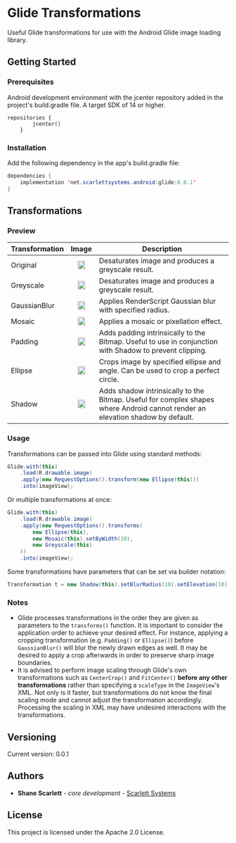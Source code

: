 
# Glide Transformations

Useful Glide transformations for use with the Android Glide image loading library.

## Getting Started

### Prerequisites

Android development environment with the jcenter repository added in the project's build.gradle file.
A target SDK of 14 or higher.

```
repositories {
        jcenter()
    }
```

### Installation

Add the following dependency in the app's build.gradle file:

```java
dependencies {
    implementation 'net.scarlettsystems.android:glide:0.0.1'
}
```

## Transformations

### Preview

| Transformation        | Image           | Description  |
| ------------- |:-------------------:| ---|
| Original      | <img src="https://raw.githubusercontent.com/shanescarlett/Glide-Transformations/master/samples/Original.png" width="60%"/>| Desaturates image and produces a greyscale result. |
| Greyscale      | <img src="https://raw.githubusercontent.com/shanescarlett/Glide-Transformations/master/samples/Greyscale.png" width="60%" />| Desaturates image and produces a greyscale result. |
| GaussianBlur      | <img src="https://raw.githubusercontent.com/shanescarlett/Glide-Transformations/master/samples/GaussianBlur.png" width="60%" />| Applies RenderScript Gaussian blur with specified radius. |
| Mosaic      | <img src="https://raw.githubusercontent.com/shanescarlett/Glide-Transformations/master/samples/Mosaic.png" width="60%" />| Applies a mosaic or pixellation effect. |
| Padding      | <img src="https://raw.githubusercontent.com/shanescarlett/Glide-Transformations/master/samples/Padding.png" width="60%" />| Adds padding intrinsically to the Bitmap. Useful to use in conjunction with Shadow to prevent clipping. |
| Ellipse      | <img src="https://raw.githubusercontent.com/shanescarlett/Glide-Transformations/master/samples/Ellipse.png" width="60%" />| Crops image by specified ellipse and angle. Can be used to crop a perfect circle.|
| Shadow      | <img src="https://raw.githubusercontent.com/shanescarlett/Glide-Transformations/master/samples/Shadow.png" width="60%" />| Adds shadow intrinsically to the Bitmap. Useful for complex shapes where Android cannot render an elevation shadow by default. |

### Usage

Transformations can be passed into Glide using standard methods:

```Java
Glide.with(this)
	.load(R.drawable.image)
	.apply(new RequestOptions().transform(new Ellipse(this)))
	.into(imageView);
```
Or multiple transformations at once:
```Java
Glide.with(this)
	.load(R.drawable.image)
	.apply(new RequestOptions().transforms(
		new Ellipse(this),
		new Mosaic(this).setByWidth(10),
		new Greyscale(this)
	))
	.into(imageView);
```
Some transformations have parameters that can be set via builder notation:
```Java
Transformation t = new Shadow(this).setBlurRadius(10).setElevation(10).setAngle(45);
```

### Notes
* Glide processes transformations in the order they are given as parameters to the `transforms()` function. It is important to consider the application order to achieve your desired effect. For instance, applying a cropping transformation (e.g. `Padding()` or `Ellipse()`) before `GaussianBlur()` will blur the newly drawn edges as well. It may be desired to apply a crop afterwards in order to preserve sharp image boundaries.
* It is advised to perform image scaling through Glide's own transformations such as `CenterCrop()` and `FitCenter()`  **before any other transformations** rather than specifying a `scaleType` in the `ImageView`'s XML. Not only is it faster, but transformations do not know the final scaling mode and cannot adjust the transformation accordingly. Processing the scaling in XML may have undesired interactions with the transformations. 

## Versioning

Current version: 0.0.1

## Authors

* **Shane Scarlett** - *core development* - [Scarlett Systems](https://scarlettsystems.net)


## License

This project is licensed under the Apache 2.0 License.
